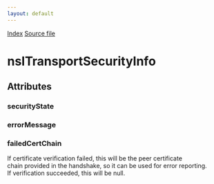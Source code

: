 ```yaml
---
layout: default
---
```

<div id='links'><a href="../index.html">Index</a>
<a href="http://dxr.mozilla.org/mozilla-central/source/netwerk/socket/nsITransportSecurityInfo.idl">Source file</a>
</div>

# nsITransportSecurityInfo #

## Attributes ##

### securityState ###

### errorMessage ###

### failedCertChain ###
  
If certificate verification failed, this will be the peer certificate  
chain provided in the handshake, so it can be used for error reporting.  
If verification succeeded, this will be null.  
  

